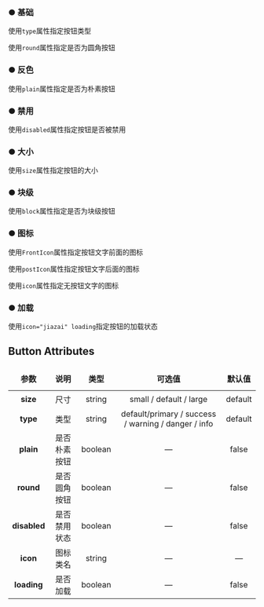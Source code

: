 <script lang="ts" setup>
    import demo1 from './demo1.vue' 
    import demo2 from './demo2.vue' 
    import demo3 from './demo3.vue'
    import demo4 from './demo4.vue'
    import demo5 from './demo5.vue'
    import demo6 from './demo6.vue'
    import demo7 from './demo7.vue'
</script>
### ● 基础  
<p>使用<code>type</code>属性指定按钮类型</p>
<p>使用<code>round</code>属性指定是否为圆角按钮</p>
<demo1/>  
<demo1/> 
<!-- 测试md是否能传值过去preview.vue文件，但现在还没发实现传值 -->
<!-- <k-preview compName="Button/doc" demoName="demo1"/>  -->

### ● 反色  
<p>使用<code>plain</code>属性指定是否为朴素按钮</p>
<demo2/>   

### ● 禁用
<p>使用<code>disabled</code>属性指定按钮是否被禁用</p>
<demo3/> 

### ● 大小
<p>使用<code>size</code>属性指定按钮的大小</p>
<demo4/> 

### ● 块级
<p>使用<code>block</code>属性指定是否为块级按钮</p>
<demo5/> 

### ● 图标
<p>使用<code>FrontIcon</code>属性指定按钮文字前面的图标</p>
<p>使用<code>postIcon</code>属性指定按钮文字后面的图标</p>
<p>使用<code>icon</code>属性指定无按钮文字的图标</p>
<demo6/> 

### ● 加载
<p>使用<code>icon="jiazai" loading</code>指定按钮的加载状态</p>
<demo7/> 

<style>
    table{
        width: 100%; 
    }
    th {
        height: 50px;
    }
    td {
        height: 35px;
    }
    table, th, td {
        border: 1px solid var(--default-border-color);
        border-collapse: collapse;
    }
</style>

## Button Attributes
|      **参数**      | 说明                                   |   类型   | 可选值                                                    | 默认值 |
| :----------------: | :---------------------------------:   | :------: | :------------------------------------------:            | :-------: |
|      **size**      | 尺寸                                  |  string   | small / default / large  | default           |
|   **type**         | 类型                                  |  string    |default/primary / success / warning / danger / info     | default   |
|   **plain**        | 是否朴素按钮                           |  boolean  | —| false  |
|  **round**         | 是否圆角按钮                           |  boolean  | —| false|
|   **disabled**     | 是否禁用状态                           |  boolean  |   —    | false 
|  **icon**          | 图标类名                               |  string   | — | 	—   |
|  **loading**       | 是否加载                               |  boolean   | — | false |
